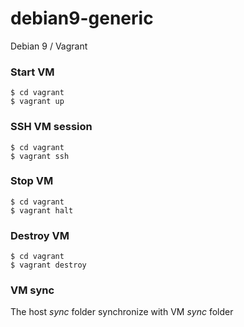 # debian9-generic
Debian 9 / Vagrant

### Start VM
```
$ cd vagrant
$ vagrant up 
```
###  SSH VM session 
```
$ cd vagrant
$ vagrant ssh 
```

### Stop VM
```
$ cd vagrant
$ vagrant halt
```

### Destroy VM
```
$ cd vagrant
$ vagrant destroy
```

### VM sync 
The host *sync* folder synchronize with VM *sync* folder
